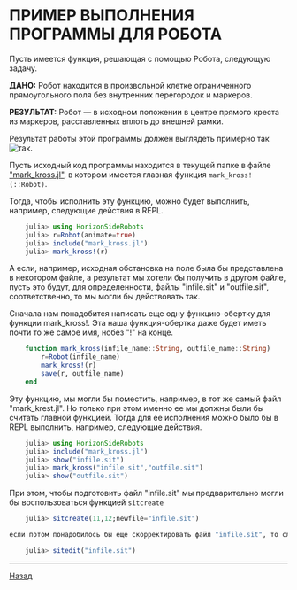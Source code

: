 # ПРИМЕР ВЫПОЛНЕНИЯ ПРОГРАММЫ ДЛЯ РОБОТА

Пусть имеется функция, решающая с помощью Робота, следующую задачу.

**ДАНО:** Робот находится в произвольной клетке ограниченного прямоугольного поля без внутренних перегородок и маркеров.

**РЕЗУЛЬТАТ:** Робот — в исходном положении в центре прямого креста из маркеров, расставленных вплоть до внешней рамки.

Результат работы этой программы должен выглядеть примерно так ![так](kross.sit.png).

Пусть исходный код программы находится в текущей папке в файле ["mark_kross.jl"](source_mark_kross.md), в котором имеется главная функция `mark_kross!(::Robot)`.

Тогда, чтобы исполнить эту функцию, можно будет выполнить, например, следующие действия в REPL.
```julia
    julia> using HorizonSideRobots
    julia> r=Robot(animate=true)
    julia> include("mark_kross.jl")
    julia> mark_kross!(r)
```

А если, например, исходная обстановка на поле была бы представлена в некотором файле, а результат мы хотели бы получить в другом файле,  пусть это будут, для определенности, файлы "infile.sit" и "outfile.sit", соответственно, то мы могли бы действовать так. 

Сначала нам понадобится написать еще одну функцию-обертку для функции mark_kross!. Эта наша функция-обертка даже будет иметь почти то же самое имя, нобез "!" на конце.

```julia 
    function mark_kross(infile_name::String, outfile_name::String)
        r=Robot(infile_name)
        mark_kross!(r)
        save(r, outfile_name)
    end
```    

Эту функцию, мы могли бы поместить, например, в тот же самый файл "mark_krest.jl". Но только при этом именно ее мы должны были бы считать главной функцией. Тогда для ее исполнения можно было бы в REPL выполнить, например, следующие действия.

```julia
    julia> using HorizonSideRobots
    julia> include("mark_kross.jl")
    julia> show("infile.sit")
    julia> mark_kross("infile.sit","outfile.sit")
    julia> show("outfile.sit")
```

При этом, чтобы подготовить файл "infile.sit" мы предварительно могли бы воспользоваться функцией `sitcreate`

```julia
    julia> sitcreate(11,12;newfile="infile.sit")

если потом понадобилось бы еще скорректировать файл "infile.sit", то следовало бы воспользоваться функцией `sitedit`

    julia> sitedit("infile.sit")

```

----------------

[Назад](../README.md)